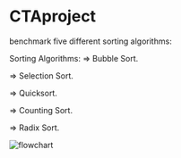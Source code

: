 # CTAproject
benchmark five different sorting algorithms:

Sorting Algorithms:
  => Bubble Sort.	
  
  => Selection Sort.
  
  => Quicksort.
  
  => Counting Sort.	
  
  => Radix Sort.	
  

![flowchart](https://user-images.githubusercontent.com/21969268/193787414-7ff168f5-fb1d-4b88-9acc-5dd258047e18.jpg)

